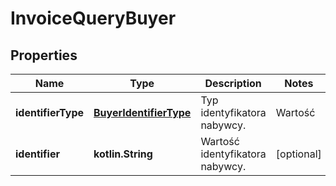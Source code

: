 
# InvoiceQueryBuyer

## Properties
| Name | Type | Description | Notes |
| ------------ | ------------- | ------------- | ------------- |
| **identifierType** | [**BuyerIdentifierType**](BuyerIdentifierType.md) | Typ identyfikatora nabywcy. | Wartość | Opis | | --- | --- | | None | Brak identyfikatora nabywcy | | Other | Inny | | Nip | NIP | | VatUe | VAT UE |  |  [optional] |
| **identifier** | **kotlin.String** | Wartość identyfikatora nabywcy. |  [optional] |



